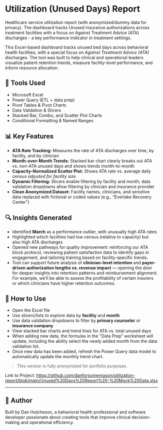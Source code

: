 # Utilization (Unused Days) Report
Healthcare service utilization report (with anonymized/dummy data for privacy). The dashboard tracks Unused insurance authorizations across treatment facilities with a focus on Against Treatment Advice (ATA) discharges - a key performance indicator in treatment settings.

This Excel-based dashboard tracks unused bed days across behavioral health facilities, with a special focus on *Against Treatment Advice (ATA)* discharges. The tool was built to help clinical and operational leaders visualize patient retention trends, measure facility-level performance, and inform resource allocation.

## 🔧 Tools Used

- Microsoft Excel
- Power Query (ETL + data prep)
- Pivot Tables & Pivot Charts
- Data Validation & Slicers
- Stacked Bar, Combo, and Scatter Plot Charts
- Conditional Formatting & Named Ranges

## 📊 Key Features

- **ATA Rate Tracking:** Measures the rate of ATA discharges over time, by facility, and by clinician
- **Month-over-Month Trends:** Stacked bar chart clearly breaks out ATA vs. non-ATA unused days and shows trends month-to-month
- **Capacity-Normalized Scatter Plot:** Shows ATA rate vs. average daily census *adjusted for facility size*
- **Dynamic Filtering:** Slicers enable filtering by facility and month; data validation dropdowns allow filtering by clinician and insurance provider
- **Clean Anonymized Dataset:** Facility names, clinicians, and sensitive data replaced with fictional or coded values (e.g., “Everlake Recovery Center”)

## 🔍 Insights Generated

- Identified **March** as a performance outlier, with unusually high ATA rates
- Highlighted which facilities had low census (relative to capacity) but also high ATA discharges
- Opened new pathways for quality improvement: reinforcing our ATA block protocol, reviewing patient satisfaction data to identify gaps in engagement, and tailoring training based on facility-specific trends.
- Tool can support future analysis of **clinician-level retention** and **payer-driven authorization lengths vs. revenue impact** — opening the door for deeper insights into retention patterns and reimbursement alignment. For example, we’ll be able to assess the profitability of certain insurers or which clinicians have higher retention outcomes.

## 🧭 How to Use

- Open the Excel file
- Use slicers/lists to explore data by **facility** and **month**
- Use data validation dropdowns to filter by **primary counselor** or **insurance company**
- View stacked bar charts and trend lines for ATA vs. total unused days
- When adding new data, the formulas in the "Data Prep" worksheet will update, including the ability select the newly added month from the data validation list.
- Once new data has been added, refresh the Power Query data model to automatically update the monthly trend chart. 

> This version is fully anonymized for portfolio purposes.

Link to Project:
https://github.com/danforsomereason/utilization-report/blob/main/Unused%20Days%20Report%20-%20Mock%20Data.xlsx

---

## 🤝 Author

Built by Dan Hutcheson, a behavioral health professional and software developer passionate about creating tools that improve clinical decision-making and operational efficiency.

